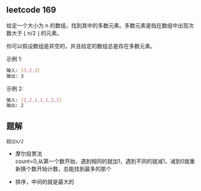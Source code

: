 ## leetcode 169

给定一个大小为 n 的数组，找到其中的多数元素。多数元素是指在数组中出现次数大于 ⌊ n/2 ⌋ 的元素。

你可以假设数组是非空的，并且给定的数组总是存在多数元素。

示例 1:
```bash
输入: [3,2,3]
输出: 3
```
示例 2:
```bash
输入: [2,2,1,1,1,2,2]
输出: 2
```

## 题解
	超过n/2
- 摩尔投票法  
	count=0,从第一个数开始，遇到相同的就加1，遇到不同的就减1，减到0就重新换个数开始计数，总能找到最多的那个

- 排序，中间的就是最大的